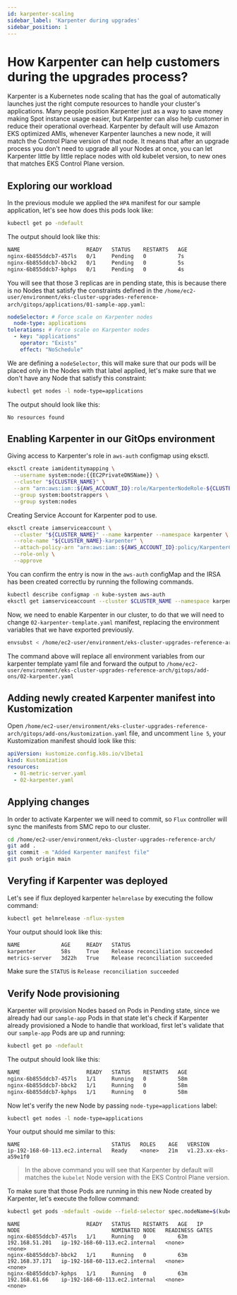 ```yaml
---
id: karpenter-scaling
sidebar_label: 'Karpenter during upgrades'
sidebar_position: 1
---
```


# How Karpenter can help customers during the upgrades process?

Karpenter is a Kubernetes node scaling that has the goal of automatically launches just the right compute resources to handle your cluster's applications. Many people position Karpenter just as a way to save money making Spot instance usage easier, but Karpenter can also help customer in reduce their operational overhead. Karpenter by default will use Amazon EKS optimized AMIs, whenever Karpenter launches a new node, it will match the Control Plane version of that node. It means that after an upgrade process you don't need to upgrade all your Nodes at once, you can let Karpenter little by little replace nodes with old kubelet version, to new ones that matches EKS Control Plane version.

## Exploring our workload

In the previous module we applied the `HPA` manifest for our sample application, let's see how does this pods look like:

```bash
kubectl get po -ndefault
```

The output should look like this:

```bash
NAME                     READY   STATUS    RESTARTS   AGE
nginx-6b855ddcb7-457ls   0/1     Pending   0          7s
nginx-6b855ddcb7-bbck2   0/1     Pending   0          5s
nginx-6b855ddcb7-kphps   0/1     Pending   0          4s
```

You will see that those 3 replicas are in pending state, this is because there is no Nodes that satisfy the constraints defined in the `/home/ec2-user/environment/eks-cluster-upgrades-reference-arch/gitops/applications/01-sample-app.yaml`:

```yaml
nodeSelector: # Force scale on Karpenter nodes
  node-type: applications
tolerations: # Force scale on Karpenter nodes
  - key: "applications"
    operator: "Exists"
    effect: "NoSchedule"
```

We are defining a `nodeSelector`, this will make sure that our pods will be placed only in the Nodes with that label applied, let's make sure that we don't have any Node that satisfy this constraint:

```bash
kubectl get nodes -l node-type=applications
```

The output should look like this:

```output
No resources found
```

## Enabling Karpenter in our GitOps environment

Giving access to Karpenter's role in `aws-auth` configmap using eksctl.

```bash
eksctl create iamidentitymapping \
  --username system:node:{{EC2PrivateDNSName}} \
  --cluster "${CLUSTER_NAME}" \
  --arn "arn:aws:iam::${AWS_ACCOUNT_ID}:role/KarpenterNodeRole-${CLUSTER_NAME}" \
  --group system:bootstrappers \
  --group system:nodes
```

Creating Service Account for Karpenter pod to use.

```bash
eksctl create iamserviceaccount \
  --cluster "${CLUSTER_NAME}" --name karpenter --namespace karpenter \
  --role-name "${CLUSTER_NAME}-karpenter" \
  --attach-policy-arn "arn:aws:iam::${AWS_ACCOUNT_ID}:policy/KarpenterControllerPolicy-${CLUSTER_NAME}" \
  --role-only \
  --approve
```

You can confirm the entry is now in the `aws-auth` configMap and the IRSA has been created correctlu by running the following commands.

```bash
kubectl describe configmap -n kube-system aws-auth
eksctl get iamserviceaccount --cluster $CLUSTER_NAME --namespace karpenter    
```

Now, we need to enable Karpenter in our cluster, to do that we will need to change `02-karpenter-template.yaml` manifest, replacing the environment variables that we have exported previously.

```bash
envsubst < /home/ec2-user/environment/eks-cluster-upgrades-reference-arch/gitops/add-ons/02-karpenter-template.yaml > /home/ec2-user/environment/eks-cluster-upgrades-reference-arch/gitops/add-ons/02-karpenter.yaml
```

The command above will replace all environment variables from our karpenter template yaml file and forward the output to `/home/ec2-user/environment/eks-cluster-upgrades-reference-arch/gitops/add-ons/02-karpenter.yaml`

## Adding newly created Karpenter manifest into Kustomization

Open `/home/ec2-user/environment/eks-cluster-upgrades-reference-arch/gitops/add-ons/kustomization.yaml` file, and uncomment `line 5`, your Kustomization manifest should look like this:

```yaml
apiVersion: kustomize.config.k8s.io/v1beta1
kind: Kustomization
resources:
  - 01-metric-server.yaml
  - 02-karpenter.yaml
```

## Applying changes

In order to activate Karpenter we will need to commit, so `Flux` controller will sync the manifests from SMC repo to our cluster.

```bash
cd /home/ec2-user/environment/eks-cluster-upgrades-reference-arch/
git add .
git commit -m "Added Karpenter manifest file"
git push origin main
```

## Veryfing if Karpenter was deployed

Let's see if flux deployed karpenter `helmrelase` by executing the follow command:

```bash
kubectl get helmrelease -nflux-system
```

Your output should look like this:

```bash
NAME             AGE     READY   STATUS
karpenter        58s     True    Release reconciliation succeeded
metrics-server   3d22h   True    Release reconciliation succeeded
```

Make sure the `STATUS` is `Release reconciliation succeeded`

## Verify Node provisioning

Karpenter will provision Nodes based on Pods in Pending state, since we already had our `sample-app` Pods in that state let's check if Karpenter already provisioned a Node to handle that workload, first let's validate that our `sample-app` Pods are up and running:

```bash
kubectl get po -ndefault
```

The output should look like this:

```bash
NAME                     READY   STATUS    RESTARTS   AGE
nginx-6b855ddcb7-457ls   1/1     Running   0          58m
nginx-6b855ddcb7-bbck2   1/1     Running   0          58m
nginx-6b855ddcb7-kphps   1/1     Running   0          58m
```

Now let's verify the new Node by passing `node-type=applications` label:

```bash
kubectl get nodes -l node-type=applications
```

Your output should me similar to this:

```
NAME                             STATUS   ROLES    AGE   VERSION
ip-192-168-60-113.ec2.internal   Ready    <none>   21m   v1.23.xx-eks-a59e1f0
```

> In the above command you will see that Karpenter by default will matches the `kubelet` Node version with the EKS Control Plane version.

To make sure that those Pods are running in this new Node created by Karpenter, let's execute the follow command:

```bash
kubectl get pods -ndefault -owide --field-selector spec.nodeName=$(kubectl get nodes -l node-type=applications | grep -i ip | awk '{print $1}')
```

```output
NAME                     READY   STATUS    RESTARTS   AGE   IP               NODE                             NOMINATED NODE   READINESS GATES
nginx-6b855ddcb7-457ls   1/1     Running   0          63m   192.168.51.201   ip-192-168-60-113.ec2.internal   <none>           <none>
nginx-6b855ddcb7-bbck2   1/1     Running   0          63m   192.168.37.171   ip-192-168-60-113.ec2.internal   <none>           <none>
nginx-6b855ddcb7-kphps   1/1     Running   0          63m   192.168.61.66    ip-192-168-60-113.ec2.internal   <none>           <none>
```
